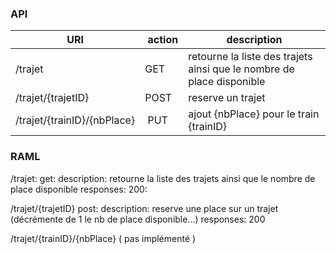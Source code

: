 ### API 
 
 URI | action  | description
 ---------|-------- | ---------------------------------- 
 /trajet   | GET     | retourne la liste des trajets ainsi que le nombre de place disponible
 /trajet/{trajetID}   | POST    | reserve un trajet
 /trajet/{trainID}/{nbPlace} | PUT | ajout {nbPlace} pour le train {trainID}
 
 
### RAML 

/trajet:
  get:
    description: retourne la liste des trajets ainsi que le nombre de place disponible
    responses:
      200: 
  
/trajet/{trajetID}
    post:
        description: reserve une place sur un trajet (décrémente de 1 le nb de place disponible...)
        responses:
              200 
              
 /trajet/{trainID}/{nbPlace} ( pas implémenté )
 
 